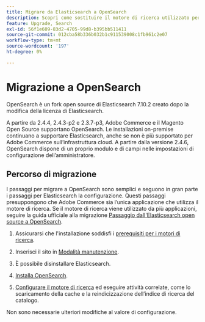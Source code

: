 ```yaml
---
title: Migrare da Elasticsearch a OpenSearch
description: Scopri come sostituire il motore di ricerca utilizzato per le installazioni locali di Adobe Commerce e Magento Open Source.
feature: Upgrade, Search
exl-id: 56f1e609-83d2-4705-99d8-b395bb511411
source-git-commit: 012cba58b336b032b1c911539008c1fb961c2e07
workflow-type: tm+mt
source-wordcount: '197'
ht-degree: 0%

---
```


# Migrazione a OpenSearch

OpenSearch è un fork open source di Elasticsearch 7.10.2 creato dopo la modifica della licenza di Elasticsearch.

A partire da 2.4.4, 2.4.3-p2 e 2.3.7-p3, Adobe Commerce e il Magento Open Source supportano OpenSearch. Le installazioni on-premise continuano a supportare Elasticsearch, anche se non è più supportato per Adobe Commerce sull’infrastruttura cloud. A partire dalla versione 2.4.6, OpenSearch dispone di un proprio modulo e di campi nelle impostazioni di configurazione dell’amministratore.

## Percorso di migrazione

I passaggi per migrare a OpenSearch sono semplici e seguono in gran parte i passaggi per Elasticsearch la configurazione. Questi passaggi presuppongono che Adobe Commerce sia l’unica applicazione che utilizza il motore di ricerca. Se il motore di ricerca viene utilizzato da più applicazioni, seguire la guida ufficiale alla migrazione [Passaggio dall&#39;Elasticsearch open source a OpenSearch](https://opensearch.org/blog/technical-posts/2021/10/moving-from-opensource-elasticsearch-to-opensearch/).

1. Assicurarsi che l&#39;installazione soddisfi i [prerequisiti per i motori di ricerca](../../installation/prerequisites/search-engine/overview.md).

1. Inserisci il sito in [Modalità manutenzione](../../installation/tutorials/maintenance-mode.md).

1. È possibile disinstallare Elasticsearch.

1. [Installa OpenSearch](https://opensearch.org/docs/latest/opensearch/install/important-settings/).

1. [Configurare il motore di ricerca](../../configuration/search/configure-search-engine.md) ed eseguire attività correlate, come lo scaricamento della cache e la reindicizzazione dell’indice di ricerca del catalogo.

Non sono necessarie ulteriori modifiche al valore di configurazione.
